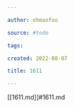 ```yaml
---

author: ohmanfoo

source: #todo

tags: 

created: 2022-08-07

title: 1611

---
```

[[1611.md]]#1611.md